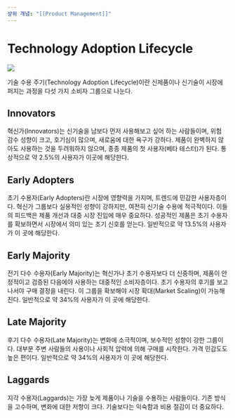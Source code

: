 ```yaml
---
상위 개념: "[[Product Management]]"
---
```

# Technology Adoption Lifecycle
![](https://i.imgur.com/XGEMVDL.png)

기술 수용 주기(Technology Adoption Lifecycle)이란 신제품이나 신기술이 시장에 퍼지는 과정을 다섯 가지 소비자 그룹으로 나눈다.

## Innovators 
혁신가(Innovators)는 신기술을 남보다 먼저 사용해보고 싶어 하는 사람들이며, 위험 감수 성향이 크고, 호기심이 많으며, 새로움에 대한 욕구가 강하다. 제품이 완벽하지 않아도 사용하는 것을 두려워하지 않으며, 종종 제품의 첫 사용자(베타 테스터)가 된다. 통상적으로 약 2.5%의 사용자가 이곳에 해당한다.

## Early Adopters
초기 수용자(Early Adopters)란 시장에 영향력을 가지며, 트렌드에 민감한 사용자층이다. 혁신가 그룹보다 실용적인 성향이 강하지만, 여전히 신기술 수용에 적극적이다. 이들의 피드백은 제품 개선과 대중 시장 진입에 매우 중요하다. 성공적인 제품은 초기 수용자를 확보하면서 시장에서 의미 있는 초기 신호를 얻는다. 일반적으로 약 13.5%의 사용자가 이 곳에 해당한다.

## Early Majority 
전기 다수 수용자(Early Majority)는 혁신가나 초기 수용자보다 더 신중하며, 제품이 안정적이고 검증된 다음에야 사용하는 대중적인 소비자층이다. 초기 수용자의 후기를 보고 나서야 구매 결정을 내린다. 이 그룹을 확보해야 시장 확대(Market Scaling)이 가능해진다. 일반적으로 약 34%의 사용자가 이 곳에 해당한다.

## Late Majority
후기 다수 수용자(Late Majority)는 변화에 소극적이며, 보수적인 성향이 강한 그룹이다. 대부분 주변 사람들의 사용이나 사회적 압력에 의해 구매를 시작한다. 가격 민감도도 높은 편이다. 일반적으로 약 34%의 사용자가 이 곳에 해당한다.

## Laggards
지각 수용자(Laggards)는 가장 늦게 제품이나 기술을 수용하는 사람들이다. 기존 방식을 고수하며, 변화에 대한 저항이 크다. 기술보다는 익숙함과 비용 절감이 더 중요하다.